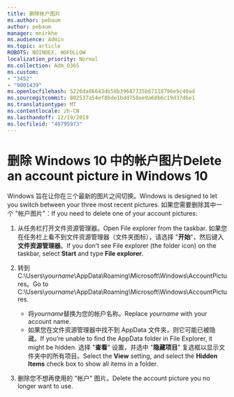 ```yaml
---
title: 删除帐户图片
ms.author: pebaum
author: pebaum
manager: mnirkhe
ms.audience: Admin
ms.topic: article
ROBOTS: NOINDEX, NOFOLLOW
localization_priority: Normal
ms.collection: Adm_O365
ms.custom:
- "3452"
- "9001439"
ms.openlocfilehash: 5226da86643db58b39687735b67118796e9c40ad
ms.sourcegitcommit: 802537a54ef8bde1bdd758ee9a60b6c19d37d6e1
ms.translationtype: MT
ms.contentlocale: zh-CN
ms.lasthandoff: 12/19/2019
ms.locfileid: "40795973"
---
```

# <a name="delete-an-account-picture-in-windows-10"></a><span data-ttu-id="69775-102">删除 Windows 10 中的帐户图片</span><span class="sxs-lookup"><span data-stu-id="69775-102">Delete an account picture in Windows 10</span></span>

<span data-ttu-id="69775-103">Windows 旨在让你在三个最新的图片之间切换。</span><span class="sxs-lookup"><span data-stu-id="69775-103">Windows is designed to let you switch between your three most recent pictures.</span></span> <span data-ttu-id="69775-104">如果您需要删除其中一个 "帐户图片"：</span><span class="sxs-lookup"><span data-stu-id="69775-104">If you need to delete one of your account pictures:</span></span>

1. <span data-ttu-id="69775-105">从任务栏打开文件资源管理器。</span><span class="sxs-lookup"><span data-stu-id="69775-105">Open File explorer from the taskbar.</span></span> <span data-ttu-id="69775-106">如果您在任务栏上看不到文件资源管理器（文件夹图标），请选择 "**开始**"，然后键入**文件资源管理器**。</span><span class="sxs-lookup"><span data-stu-id="69775-106">If you don’t see File explorer (the folder icon) on the taskbar, select **Start** and type **File explorer**.</span></span>

2. <span data-ttu-id="69775-107">转到 C:\Users\\*yourname*\AppData\Roaming\Microsoft\Windows\AccountPictures。</span><span class="sxs-lookup"><span data-stu-id="69775-107">Go to C:\Users\\*yourname*\AppData\Roaming\Microsoft\Windows\AccountPictures.</span></span> 
    - <span data-ttu-id="69775-108">将*yourname*替换为您的帐户名称。</span><span class="sxs-lookup"><span data-stu-id="69775-108">Replace *yourname* with your account name.</span></span>
    - <span data-ttu-id="69775-109">如果您在文件资源管理器中找不到 AppData 文件夹，则它可能已被隐藏。</span><span class="sxs-lookup"><span data-stu-id="69775-109">If you’re unable to find the AppData folder in File Explorer, it might be hidden.</span></span> <span data-ttu-id="69775-110">选择 "**查看**" 设置，并选中 "**隐藏项目**" 复选框以显示文件夹中的所有项目。</span><span class="sxs-lookup"><span data-stu-id="69775-110">Select the **View** setting, and select the **Hidden Items** check box to show all items in a folder.</span></span>

3. <span data-ttu-id="69775-111">删除您不想再使用的 "帐户" 图片。</span><span class="sxs-lookup"><span data-stu-id="69775-111">Delete the account picture you no longer want to use.</span></span>
 
 